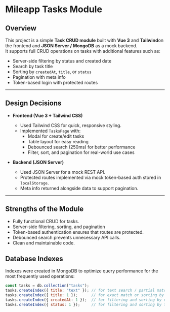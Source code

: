 # Mileapp Tasks Module

## Overview
This project is a simple **Task CRUD module** built with **Vue 3** and **Tailwind**on the frontend and **JSON Server / MongoDB** as a mock backend.  
It supports full CRUD operations on tasks with additional features such as:

- Server-side filtering by status and created date
- Search by task title
- Sorting by `createdAt`, `title`, or `status`
- Pagination with meta info
- Token-based login with protected routes

---

## Design Decisions

- **Frontend (Vue 3 + Tailwind CSS)**
  - Used Tailwind CSS for quick, responsive styling.
  - Implemented `TasksPage` with:
    - Modal for create/edit tasks
    - Table layout for easy reading
    - Debounced search (250ms) for better performance
    - Filter, sort, and pagination for real-world use cases

- **Backend (JSON Server)**
  - Used JSON Server for a mock REST API.
  - Protected routes implemented via mock token-based auth stored in `localStorage`.
  - Meta info returned alongside data to support pagination.

---

## Strengths of the Module

- Fully functional CRUD for tasks.
- Server-side filtering, sorting, and pagination
- Token-based authentication ensures that routes are protected.
- Debounced search prevents unnecessary API calls.
- Clean and maintainable code.


## Database Indexes

Indexes were created in MongoDB to optimize query performance for the most frequently used operations:

```js
const tasks = db.collection("tasks");
tasks.createIndex({ title: "text" }); // for text search / partial match
tasks.createIndex({ title: 1 });      // for exact match or sorting by title
tasks.createIndex({ createdAt: 1 });  // for filtering and sorting by date
tasks.createIndex({ status: 1 });     // for filtering and sorting by task status

